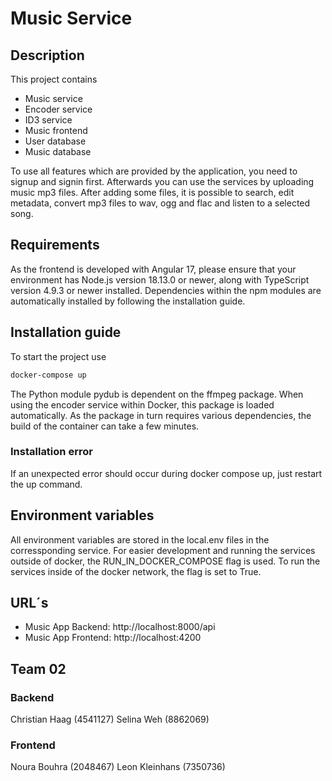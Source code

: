 # Music Service 

## Description

This project contains 

- Music service
- Encoder service
- ID3 service
- Music frontend
- User database
- Music database

To use all features which are provided by the application, you need to signup and signin first. Afterwards you can use the services by uploading music mp3 files. 
After adding some files, it is possible to search, edit metadata, convert mp3 files to wav, ogg and flac and listen to a selected song. 


## Requirements

As the frontend is developed with Angular 17, please ensure that your environment has Node.js version 18.13.0 or newer, along with TypeScript version 4.9.3 or newer installed.
Dependencies within the npm modules are automatically installed by following the installation guide.

## Installation guide 

To start the project use 

```sh
docker-compose up
```

The Python module pydub is dependent on the ffmpeg package. When using the encoder service within Docker, this package is loaded automatically. 
As the package in turn requires various dependencies, the build of the container can take a few minutes.

### Installation error
If an unexpected error should occur during docker compose up, just restart the up command. 


## Environment variables

All environment variables are stored in the local.env files in the corressponding service. 
For easier development and running the services outside of docker, the RUN_IN_DOCKER_COMPOSE flag is used. 
To run the services inside of the docker network, the flag is set to True. 

## URL´s 
- Music App Backend: http://localhost:8000/api
- Music App Frontend: http://localhost:4200


## Team 02

### Backend
Christian Haag (4541127)
Selina Weh (8862069)

### Frontend
Noura Bouhra (2048467)
Leon Kleinhans (7350736)